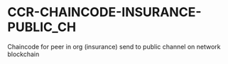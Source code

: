 # CCR-CHAINCODE-INSURANCE-PUBLIC_CH
Chaincode for peer in org (insurance) send to public channel on network blockchain
